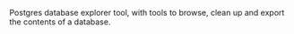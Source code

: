 Postgres database explorer tool, with tools to browse, clean up and export the contents of a database.